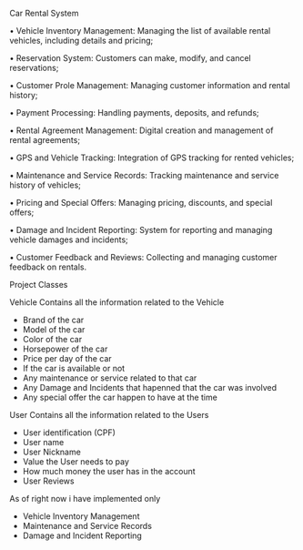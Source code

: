 
Car Rental System

• Vehicle Inventory Management: Managing the list of available rental vehicles, including details and pricing;

• Reservation System: Customers can make, modify, and cancel reservations;

• Customer Prole Management: Managing customer information and rental history;

• Payment Processing: Handling payments, deposits, and refunds;

• Rental Agreement Management: Digital creation and management of rental agreements;

• GPS and Vehicle Tracking: Integration of GPS tracking for rented vehicles;

• Maintenance and Service Records: Tracking maintenance and service history of vehicles;

• Pricing and Special Offers: Managing pricing, discounts, and special offers;

• Damage and Incident Reporting: System for reporting and managing vehicle damages and incidents;

• Customer Feedback and Reviews: Collecting and managing customer feedback on rentals.


Project Classes

Vehicle
    Contains all the information related to the Vehicle

- Brand of the car
- Model of the car
- Color of the car
- Horsepower of the car
- Price per day of the car
- If the car is available or not
- Any maintenance or service related to that car
- Any Damage and Incidents that hapenned that the car was involved
- Any special offer the car happen to have at the time


User
    Contains all the information related to the Users

- User identification (CPF)
- User name
- User Nickname
- Value the User needs to pay
- How much money the user has in the account
- User Reviews

As of right now i have implemented only
- Vehicle Inventory Management
- Maintenance and Service Records
- Damage and Incident Reporting
